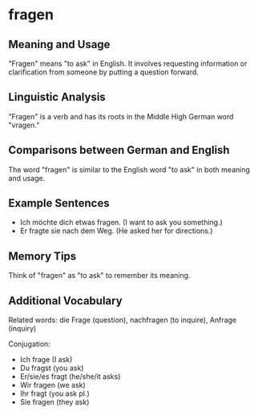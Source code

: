 # fragen
## Meaning and Usage
"Fragen" means "to ask" in English. It involves requesting information or clarification from someone by putting a question forward.

## Linguistic Analysis
"Fragen" is a verb and has its roots in the Middle High German word "vragen."

## Comparisons between German and English
The word "fragen" is similar to the English word "to ask" in both meaning and usage.

## Example Sentences
- Ich möchte dich etwas fragen. (I want to ask you something.)
- Er fragte sie nach dem Weg. (He asked her for directions.)

## Memory Tips
Think of "fragen" as "to ask" to remember its meaning.

## Additional Vocabulary
Related words: die Frage (question), nachfragen (to inquire), Anfrage (inquiry)

Conjugation:
- Ich frage (I ask)
- Du fragst (you ask)
- Er/sie/es fragt (he/she/it asks)
- Wir fragen (we ask)
- Ihr fragt (you ask pl.)
- Sie fragen (they ask)
